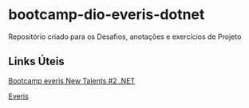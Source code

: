 # bootcamp-dio-everis-dotnet
Repositório criado para os Desafios, anotações e exercícios de Projeto

## Links Úteis
[Bootcamp everis New Talents #2 .NET](https://digitalinnovation.one/bootcamps/everis-new-talents-2-net)

[Everis](https://www.everis.com/brazil/pt-br/about-us-brazil)

